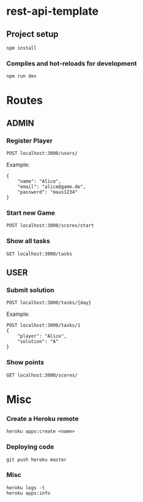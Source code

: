 # rest-api-template

## Project setup
```
npm install
```

### Compiles and hot-reloads for development
```
npm run dev
```

# Routes

## ADMIN
### Register Player
```
POST localhost:3000/users/
```
Example:
```
{
    "name": "Alice",
    "email": "alice@game.de",
    "password": "maus1234"
}
```
### Start new Game
```
POST localhost:3000/scores/start
```
### Show all tasks
```
GET localhost:3000/tasks
```

## USER
### Submit solution
```
POST localhost:3000/tasks/{day}
```
Example:
```
POST localhost:3000/tasks/1
{
    "player": "Alice",
    "solution": "A"
}
```
### Show points
```
GET localhost:3000/scores/
```

# Misc

### Create a Heroku remote
```
heroku apps:create <name>
```

### Deploying code
```
git push heroku master
```

### Misc
```
heroku logs -t
heroku apps:info
```